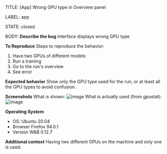 TITLE:
[App] Wrong GPU type in Overview panel

LABEL:
app

STATE:
closed

BODY:
**Describe the bug**
Interface displays wrong GPU type

**To Reproduce**
Steps to reproduce the behavior:
1. Have two GPUs of different models
2. Run a training
3. Go to the run's overview
4. See error

**Expected behavior**
Show only the GPU type used for the run, or at least all the GPU types to avoid confusion.

**Screenshots**
What is shown:
![image](https://user-images.githubusercontent.com/10343593/143211878-b6b3227b-6b0f-4860-9d3f-ac49f7145c2d.png)
What is actually used (from gpustat):
![image](https://user-images.githubusercontent.com/10343593/143212011-5c988cf8-7920-4de3-8599-34820918715e.png)

**Operating System**
 - OS: Ubuntu 20.04
 - Browser Firefox 94.0.1
 - Version W&B 0.12.7

**Additional context**
Having two different GPUs on the machine and only one is used.


